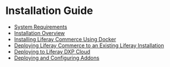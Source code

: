 # Installation Guide

* [System Requirements]()
* [Installation Overview]()
* [Installing Liferay Commerce Using Docker]()
* [Deploying Liferay Commerce to an Existing Liferay Installation](./deploying-liferay-commerce-to-an-existing-installation/README.md)
* [Deploying to Liferay DXP Cloud]()
* [Deploying and Configuring Addons]()
